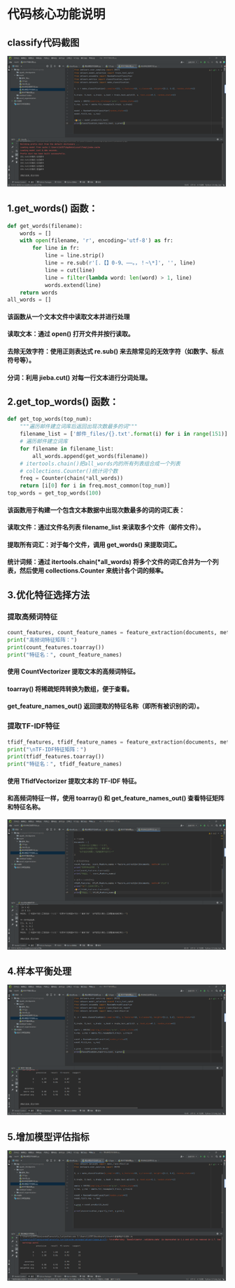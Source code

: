 
# 代码核心功能说明
## classify代码截图
<img src="https://github.com/LZY6888/LZY1/blob/main/image/%E5%B1%8F%E5%B9%95%E6%88%AA%E5%9B%BE%202025-04-08%20180941.png" width="500" alt="代码截图">

## 1.get_words() 函数：

```python
def get_words(filename):
    words = []
    with open(filename, 'r', encoding='utf-8') as fr:
        for line in fr:
            line = line.strip()
            line = re.sub(r'[.【】0-9、——。，！~\*]', '', line)
            line = cut(line)
            line = filter(lambda word: len(word) > 1, line)
            words.extend(line)
    return words
all_words = []
```
#### 该函数从一个文本文件中读取文本并进行处理
#### 读取文本：通过 open() 打开文件并按行读取。
#### 去除无效字符：使用正则表达式 re.sub() 来去除常见的无效字符（如数字、标点符号等）。
#### 分词：利用 jieba.cut() 对每一行文本进行分词处理。

## 2.get_top_words() 函数：

```python
def get_top_words(top_num):
    """遍历邮件建立词库后返回出现次数最多的词"""
    filename_list = ['邮件_files/{}.txt'.format(i) for i in range(151)]
    # 遍历邮件建立词库
    for filename in filename_list:
        all_words.append(get_words(filename))
    # itertools.chain()把all_words内的所有列表组合成一个列表
    # collections.Counter()统计词个数
    freq = Counter(chain(*all_words))
    return [i[0] for i in freq.most_common(top_num)]
top_words = get_top_words(100)
```
#### 该函数用于构建一个包含文本数据中出现次数最多的词的词汇表：
#### 读取文件：通过文件名列表 filename_list 来读取多个文件（邮件文件）。
#### 提取所有词汇：对于每个文件，调用 get_words() 来提取词汇。
#### 统计词频：通过 itertools.chain(*all_words) 将多个文件的词汇合并为一个列表，然后使用 collections.Counter 来统计各个词的频率。

## 3.优化特征选择方法
### 提取高频词特征
```python
count_features, count_feature_names = feature_extraction(documents, method='count')
print("高频词特征矩阵：")
print(count_features.toarray())
print("特征名：", count_feature_names)
```
#### 使用 CountVectorizer 提取文本的高频词特征。
#### toarray() 将稀疏矩阵转换为数组，便于查看。
#### get_feature_names_out() 返回提取的特征名称（即所有被识别的词）。

### 提取TF-IDF特征
```python
tfidf_features, tfidf_feature_names = feature_extraction(documents, method='tfidf')
print("\nTF-IDF特征矩阵：")
print(tfidf_features.toarray())
print("特征名：", tfidf_feature_names)
```
#### 使用 TfidfVectorizer 提取文本的 TF-IDF 特征。
#### 和高频词特征一样，使用 toarray() 和 get_feature_names_out() 查看特征矩阵和特征名称。
<img src="https://github.com/LZY6888/LZY1/blob/main/image/%E5%B1%8F%E5%B9%95%E6%88%AA%E5%9B%BE%202025-04-08%20181002.png" width="500" alt="代码截图">

## 4.样本平衡处理
<img src="https://github.com/LZY6888/LZY1/blob/main/image/%E5%B1%8F%E5%B9%95%E6%88%AA%E5%9B%BE%202025-04-08%20181123.png" width="500" alt="代码截图">

## 5.增加模型评估指标
<img src="https://github.com/LZY6888/LZY1/blob/main/image/%E5%B1%8F%E5%B9%95%E6%88%AA%E5%9B%BE%202025-04-08%20181137.png" width="500" alt="代码截图">
